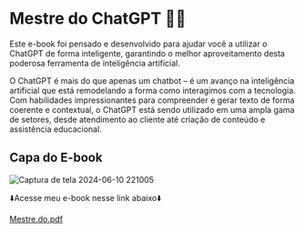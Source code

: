 # Mestre do ChatGPT 🤖📗

Este e-book foi pensado e desenvolvido para ajudar você a utilizar o ChatGPT de forma inteligente, garantindo o melhor aproveitamento desta poderosa ferramenta de inteligência artificial.

O ChatGPT é mais do que apenas um chatbot – é um avanço na inteligência artificial que está remodelando a forma como interagimos com a tecnologia. Com habilidades impressionantes para compreender e gerar texto de forma coerente e contextual, o ChatGPT está sendo utilizado em uma ampla gama de setores, desde atendimento ao cliente até criação de conteúdo e assistência educacional.

## Capa do E-book
![Captura de tela 2024-06-10 221005](https://github.com/EricaAires/Ebook/assets/167264319/8b642004-a98d-4f42-944a-1f03e9201337)

⬇️Acesse meu e-book nesse link abaixo⬇️

[Mestre.do.pdf](https://github.com/user-attachments/files/15780726/Mestre.do.pdf)
